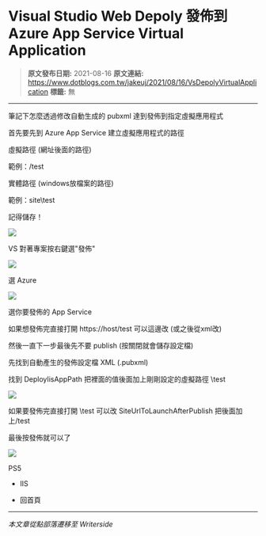 # Visual Studio Web Depoly 發佈到 Azure App Service Virtual Application

> **原文發布日期:** 2021-08-16
> **原文連結:** https://www.dotblogs.com.tw/jakeuj/2021/08/16/VsDepolyVirtualApplication
> **標籤:** 無

---

筆記下怎麼透過修改自動生成的 pubxml 達到發佈到指定虛擬應用程式

首先要先到 Azure App Service 建立虛擬應用程式的路徑

虛擬路徑 (網址後面的路徑)

範例：/test

實體路徑 (windows放檔案的路徑)

範例：site\test

記得儲存！

![](https://dotblogsfile.blob.core.windows.net/user/御星幻/5c9f8a59-8d4d-48b4-8696-0e10967be384/1629095767.png)

VS 對著專案按右鍵選"發佈"

![](https://dotblogsfile.blob.core.windows.net/user/御星幻/5c9f8a59-8d4d-48b4-8696-0e10967be384/1629095883.png)

選 Azure

![](https://dotblogsfile.blob.core.windows.net/user/御星幻/5c9f8a59-8d4d-48b4-8696-0e10967be384/1629095924.png)

選你要發佈的 App Service

如果想發佈完直接打開 https://host/test 可以這邊改 (或之後從xml改)

然後一直下一步最後先不要 publish (按關閉就會儲存設定檔)

先找到自動產生的發佈設定檔 XML (.pubxml)

找到 DeployIisAppPath 把裡面的值後面加上剛剛設定的虛擬路徑 \test

![](https://dotblogsfile.blob.core.windows.net/user/御星幻/5c9f8a59-8d4d-48b4-8696-0e10967be384/1629096220.png)

如果要發佈完直接打開 \test 可以改 SiteUrlToLaunchAfterPublish 把後面加上/test

最後按發佈就可以了

![](https://card.psnprofiles.com/1/jakeuj.png)

PS5

* IIS

* 回首頁

---

*本文章從點部落遷移至 Writerside*
